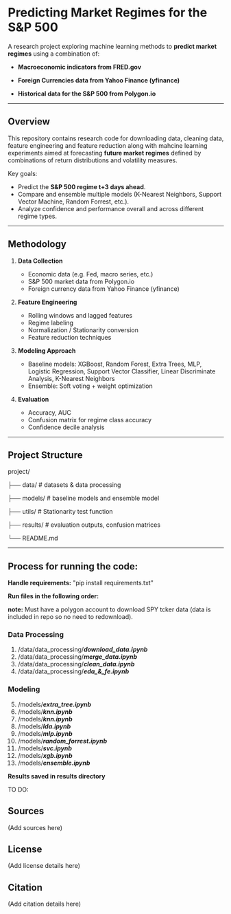 # Predicting Market Regimes for the S&P 500

A research project exploring machine learning methods to **predict market regimes** using a combination of:

- **Macroeconomic indicators from FRED.gov**

- **Foreign Currencies data from Yahoo Finance (yfinance)**

- **Historical data for the S&P 500 from Polygon.io**

---

## Overview

This repository contains research code for downloading data, cleaning data, feature engineering and feature reduction along with mahcine learning experiments aimed at forecasting **future market regimes** defined by combinations of return distributions and volatility measures.

Key goals:
- Predict the **S&P 500 regime t+3 days ahead**.
- Compare and ensemble multiple models (K-Nearest Neighbors, Support Vector Machine, Random Forrest, etc.).
- Analyze confidence and performance overall and across different regime types.

---

## Methodology

1. **Data Collection**
   - Economic data (e.g. Fed, macro series, etc.)
   - S&P 500 market data from Polygon.io
   - Foreign currency data from Yahoo Finance (yfinance) 

2. **Feature Engineering**
   - Rolling windows and lagged features
   - Regime labeling 
   - Normalization / Stationarity conversion
   - Feature reduction techniques

3. **Modeling Approach**
   - Baseline models: XGBoost, Random Forest, Extra Trees, MLP, Logistic Regression, Support Vector Classifier, Linear Discriminate Analysis, K-Nearest Neighbors
   - Ensemble: Soft voting + weight optimization

4. **Evaluation**
   - Accuracy, AUC
   - Confusion matrix for regime class accuracy
   - Confidence decile analysis

---

## Project Structure


project/

├── data/ # datasets & data processing 

├── models/ # baseline models and ensemble model

├── utils/ # Stationarity test function

├── results/ # evaluation outputs, confusion matrices

└── README.md

---

## Process for running the code:

**Handle requirements:** "pip install requirements.txt"

**Run files in the following order:**

**note:** Must have a polygon account to download SPY tcker data (data is included in repo so no need to redownload). 

### Data Processing

1. /data/data_processing/***download_data.ipynb***
2. /data/data_processing/***merge_data.ipynb***
3. /data/data_processing/***clean_data.ipynb***
4. /data/data_processing/***eda_&_fe.ipynb***

### Modeling

5. /models/***extra_tree.ipynb***
6. /models/***knn.ipynb***
7. /models/***knn.ipynb***
8. /models/***lda.ipynb***
9. /models/***mlp.ipynb***
10. /models/***random_forrest.ipynb***
11. /models/***svc.ipynb***
12. /models/***xgb.ipynb***
13. /models/***ensemble.ipynb***

**Results saved in results directory**


TO DO: 

## Sources

(Add sources here)

## License

(Add license details here)

## Citation

(Add citation details here)